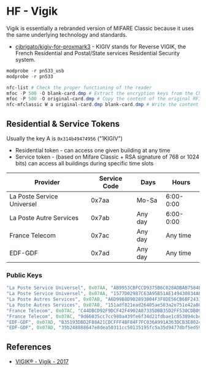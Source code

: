 # HF - Vigik

Vigik is essentially a rebranded version of MIFARE Classic because it uses the same underlying technology and standards.

* [cjbrigato/kigiv-for-proxmark3](https://github.com/cjbrigato/kigiv-for-proxmark3/releases) - KIGIV stands for Reverse VIGIK, the French Residential and Postal/State services Residential Security system.

```powershell
modprobe -r pn533_usb
modprobe -r pn533

nfc-list # Check the proper functioning of the reader
mfoc -P 500 -O blank-card.dmp # Extract the encryption keys from the Chinese RFID chip into a file
mfoc -P 500 -O original-card.dmp # Copy the content of the original RFID chip into a file
nfc-mfclassic W a original-card.dmp blank-card.dmp # Write the content of the original chip onto the Chinese chip
```

## Residential & Service Tokens

Usually the key A is `0x314b49474956` ("1KIGIV")

* Residential token - can access one given building at any time
* Service token - (based on Mifare Classic + RSA signature of 768 or 1024 bits) can access all buildings during specific time slots

| Provider                   | Service Code   | Days     | Hours     |
| ---                        | ---            | ---      | ---       |
| La Poste Service Universel | 0x7aa          | Mo-Sa    | 6:00-0:00 |
| La Poste Autre Services    | 0x7ab          | Any day  | 6:00-0:00 |
| France Telecom             | 0x7ac          | Any day  | Any time  |
| EDF-GDF                    | 0x7ad          | Any day  | Any time  |

### Public Keys

```ps1
"La Poste Service Universel", 0x07AA, "AB9953CBFCCD9375B6C028ADBAB7584BED15B9CA037FADED9765996F9EA1AB983F3041C90DA3A198804FF90D5D872A96A4988F91F2243B821E01C5021E3ED4E1BA83B7CFECAB0E766D8563164DE0B2412AE4E6EA63804DF5C19C7AA78DC14F608294D732D7C8C67A88C6F84C0F2E3FAFAE34084349E11AB5953AC68729D07715"
"La Poste Service Universel", 0x07AA, "1577D02987C63A95B51AE149430834AEAF3F2E0F4CF8C6887AC6C8D732D79482604FC18DA77A9CC1F54D8063EAE6E42A41B2E04D1663856D760EABECCFB783BAE1D43E1E02C5011E823B24F2918F98A4962A875D0DF94F8098A1A30DC941303F98ABA19E6F996597EDAD7F03CAB915ED4B58B7BAAD28C0B67593CDFCCB5399AB"
"La Poste Autres Services", 0x07AB, "A6D99B8D902893B04F3F8DE56CB6BF24338FEE897C1BCE6DFD4EBD05B7B1A07FD2EB564BB4F7D35DBFE0A42966C2C137AD156E3DAB62904592BCA20C0BC7B8B1E261EF82D53F52D203843566305A49A22062DECC38C2FE3864CAD08E79219487651E2F79F1C9392B48CAFE1BFFAFF4802AE451E7A283E55A4026AD1E82DF1A15"
"La Poste Autres Services", 0x07AB, "151adf821ead26405ae583a2e751e42a80f4afff1bfeca482b39c9f1792f1e65879421798ed0ca6438fec238ccde6220a2495a3066358403d2523fd582ef61e2b1b8c70b0ca2bc92459062ab3d6e15ad37c1c26629a4e0bf5dd3f7b44b56ebd27fa0b1b705bd4efd6dce1b7c89ee8f3324bfb66ce58d3f4fb09328908d9bd9a6"
"France Telecom", 0x07AC, "C44DBCD92F9DCF42F4902A87335DBB35D2FF530CDB09814CFA1F4B95A1BD018D099BC6AB69F667B4922AE1ED826E72951AA3E0EAAA7D49A695F04F8CDAAE2D18D10D25BD529CBB05ABF070DC7C041EC35C2BA7F58CC4C349983CC6E11A5CBE828FB8ECBC26F08E1094A6B44C8953C8E1BAFD214DF3E69F430A98CCC75C03669D"
"France Telecom", 0x07AC, "9d66035cc7cc980a439fe6f34d21fdbae1c853894cb4a694108ef026bcecb88f82be5c1ae1c63c9849c3c48cf5a72b5cc31e047cdc70f0ab05bb9c52bd250dd1182daeda8c4ff095a6497daaeae0a31a95726e82ede12a92b467f669abc69b098d01bda1954b1ffa4c8109db0c53ffd235bb5d33872a90f442cf9d2fd9bc4dc4"
"EDF-GDF", 0x07AD, "B35193DBD2F88A21CDCFFF4BF84F7FC036A991A363DCB3E802407A5E5879DC2127EECFC520779E79E911394882482C87D09A88B0711CBC2973B77FFDAE40EA0001F595072708C558B484AB89D02BCBCB971FF1B80371C0BE30CB13661078078BB68EBCCA524B9DD55EBF7D47D9355AFC95511350CC1103A5DEE847868848B235"
"EDF-GDF", 0x07AD, "35b248888647e8dea50311cc50135195fc5a35d9477dbf5ed59d4b52cabc8eb68b0778106613cb30bec07103b8f11f97cbcb2bd089ab84b458c508270795f50100ea40aefd7fb77329bc1c71b0889ad0872c4882483911e9799e7720c5cfee2721dc79585e7a4002e8b3dc63a391a936c07f4ff84bffcfcd218af8d2db9351b3"
```

## References

* [VIGIK® - Vigik - 2017](https://www.vigik.com/presentation-de-vigik)
